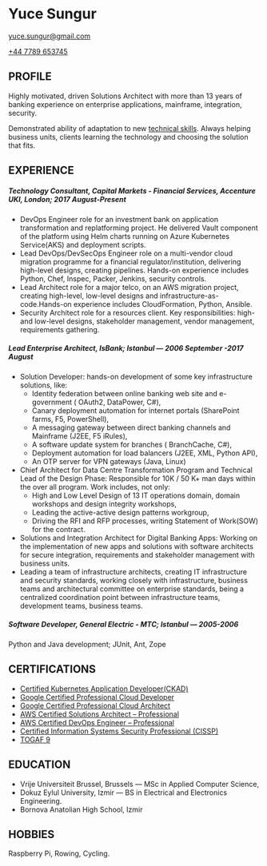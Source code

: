 Yuce Sungur
====

[yuce.sungur@gmail.com](mailto:yuce.sungur@gmail.com)

[+44 7789 653745](tel:+447789653745)

PROFILE
-----
Highly motivated, driven Solutions Architect with more than 13 years of banking experience on enterprise applications, mainframe, integration, security.

Demonstrated ability of adaptation to new [technical skills](#certifications). Always helping business units, clients learning the technology and choosing the solution that fits.

EXPERIENCE 
---
##### Technology Consultant, Capital Markets - Financial Services, Accenture UKI, London; 2017 August-Present
+ DevOps Engineer role for an investment bank on application transformation and replatforming project. He delivered Vault component of the platform using Helm charts running on Azure Kubernetes Service(AKS) and deployment scripts.
+ Lead DevOps/DevSecOps Engineer role on a multi-vendor cloud migration programme for a financial regulator/institution, delivering high-level designs, creating pipelines. Hands-on experience includes Python, Chef, Inspec, Packer, Jenkins, security controls.
+ Lead Architect role for a major telco, on an AWS migration project, creating high-level, low-level designs and infrastructure-as-code.Hands-on experience includes CloudFormation, Python, Ansible.
+ Security Architect role for a resources client. Key responsibilities: high- and low-level designs, stakeholder management, vendor management, requirements gathering.
  
##### Lead Enterprise Architect, IsBank; Istanbul — 2006 September -2017 August
+ Solution Developer: hands-on development of some key infrastructure solutions, like:
  + Identity federation between online banking web site and e-government ( OAuth2, DataPower, C#),
  + Canary deployment automation for internet portals (SharePoint farms, F5, PowerShell),
  + A messaging gateway between direct banking channels and Mainframe (J2EE, F5 iRules),
  + A software update system for branches ( BranchCache, C#),
  + Deployment automation for load balancers (J2EE, XML, Python API),
  + An OTP server  for VPN gateways (Java, Linux)
+ Chief Architect for Data Centre Transformation Program and Technical Lead of the Design Phase: Responsible for 10K / 50 K+ man days within the over all program. Work includes, not only:
  + High and Low Level Design of 13 IT operations domain, domain workshops and design integrity workshops,
  + Leading the active-active design patterns workgroup,
  + Driving the RFI and RFP processes, writing Statement of Work(SOW) for the contract.
+ Solutions and Integration Architect for Digital Banking Apps: Working on the implementation of new apps and solutions with software architects for secure integration, requirements and stakeholder management with business units.
+ Leading a team of infrastructure architects, creating IT infrastructure and security standards, working closely with infrastructure, business teams and architectural committee on enterprise standards, being a centralized coordination point between infrastructure teams, development teams, business teams.

##### Software Developer, General Electric - MTC; Istanbul — 2005-2006
Python and Java development; JUnit, Ant, Zope 

CERTIFICATIONS
---
* [Certified Kubernetes Application Developer(CKAD)](https://www.cncf.io/certification/ckad/)
* [Google Certified Professional Cloud Developer](https://cloud.google.com/certification/cloud-developer)
* [Google Certified Professional Cloud Architect](https://cloud.google.com/certification/cloud-architect)
* [AWS Certified Solutions Architect – Professional](https://aws.amazon.com/certification/certified-solutions-architect-professional/) 
* [AWS Certified DevOps Engineer – Professional](https://aws.amazon.com/certification/certified-devops-engineer-professional/)
* [Certified Information Systems Security Professional (CISSP)](https://www.isc2.org/Certifications/CISSP)
* [TOGAF 9](https://www.opengroup.org/certifications/togaf)
 
 EDUCATION
---
- Vrije Universiteit Brussel, Brussels  — MSc in Applied Computer Science, 
- Dokuz Eylul University, Izmir — BS in Electrical and Electronics Engineering.
- Bornova Anatolian High School, Izmir
  
HOBBIES
---
Raspberry Pi, Rowing, Cycling.

